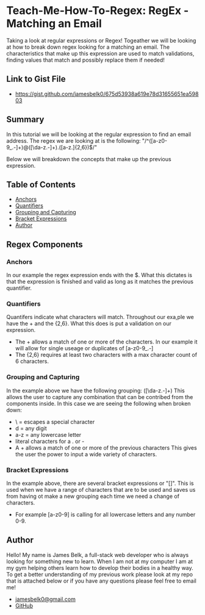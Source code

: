 # Teach-Me-How-To-Regex: RegEx - Matching an Email

Taking a look at regular expressions or Regex! Togeather we will be looking at how to break down regex looking for a matching an email. The characteristics that make up this expression are used to match validations, finding values that match and possibly replace them if needed! 

## Link to Gist File
- <https://gist.github.com/jamesbelk0/675d53938a619e78d31655651ea59803>
## Summary

In this tutorial we will be looking at the regular expression to find an email address. The regex we are looking at is the following: "/^([a-z0-9_\.-]+)@([\da-z\.-]+)\.([a-z\.]{2,6})$/"

Below we will breakdown the concepts that make up the previous expression.

## Table of Contents

- [Anchors](#anchors)
- [Quantifiers](#quantifiers)
- [Grouping and Capturing](#grouping-and-capturing)
- [Bracket Expressions](#bracket-expressions)
- [Author](#author)

## Regex Components

### Anchors
In our example the regex expression ends with the $. What this dictates is that the expression is finished and valid as long as it matches the previous quantifier. 

### Quantifiers
Quantifers indicate what characters will match. Throughout our exa,ple we have the + and the {2,6}. What this does is put a validation on our expression. 
- The + allows a match of one or more of the characters. In our example it will allow for single useage or duplicates of [a-z0-9_\.-]
- The {2,6} requires at least two characters with a max character count of 6 characters. 

### Grouping and Capturing
In the example above we have the following grouping: ([\da-z\.-]+)
This allows the user to capture any combination that can be contribed from the components inside. In this case we are seeing the following when broken down:
- \ = escapes a special character 
- d = any digit
- a-z = any lowercase letter 
- literal characters for a . or - 
- A + allows a match of one or more of the previous characters
This gives the user the power to input a wide variety of characters. 
### Bracket Expressions
In the example above, there are several bracket expressions or "[]". This is used when we have a range of characters that are to be used and saves us from having ot make a new grouping each time we need a change of characters. 
- For example [a-z0-9] is calling for all lowercase letters and any number 0-9.

## Author

Hello! My name is James Belk, a full-stack web developer who is always looking for something new to learn. When I am not at my computer I am at my gym helping others learn how to develop their bodies in a healthy way. To get a better understanding of my previous work please look at my repo that is attached below or if you have any questions please feel free to email me!

- <jamesbelk0@gmail.com>
- [GitHub](https://github.com/jamesbelk0)
